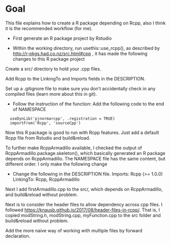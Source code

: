 # Goal

This file explains how to create a R package depending on Rcpp, also I think it is the recommended workflow (for me).

* First generate an R package project by Rstudio

* Within the working directory, run usethis::use_rcpp(), as described by http://r-pkgs.had.co.nz/src.html#cpp , it has made the following changes to this R package project

Create a src/ directory to hold your .cpp files.

Add Rcpp to the LinkingTo and Imports fields in the DESCRIPTION.

Set up a .gitignore file to make sure you don’t accidentally check in any compiled files (learn more about this in git).


* Follow the instruction of the function: Add the following code to the end of NAMESPACE
```
  useDynLib('pjnormarcpp', .registration = TRUE)
  importFrom('Rcpp', 'sourceCpp')
```  

Now this R package is good to run with Rcpp features. Just add a default Rcpp file from Rstudio and build&reload.

To further make RcppArmadillo available, I checked the output of RcppArmadillo.package.skeleton(), which basically generated an R package depends on RcppArmadillo. The NAMESPACE file has the same content, but different order. I only make the following change 

* Change the following in the DESCRIPTION file.
Imports: Rcpp (>= 1.0.0)
LinkingTo: Rcpp, RcppArmadillo 

Next I add firstArmadillo.cpp to the src/, which depends on RcppArmadillo, and build&reload without problem.

Next is to consider the header files to allow dependency across cpp files. I followed https://knausb.github.io/2017/08/header-files-in-rcpp/. That is, I copied modString.h, modString.cpp, myFunction.cpp to the src folder and build&reload without problem.

Add the more naive way of working with multiple files by forward declaration.
